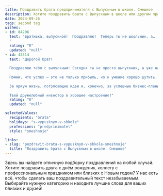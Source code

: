 ```yaml
---
title: Поздравить брата предпринимателя с Выпускным в школе. Смешное
description: Хотите поздравить брата с Выпускным в школе или другим праздником? Наш ИИ создаст незабываемое поздравление, а вы обязательно выделитесь среди других.  
date: 2024-09-26
tags: second tag
wishes:
- id: 84206
  text: "Братишка, выпускной!  Поздравляю!  Теперь ты не школьник, а…  предприниматель!  Надеюсь, твои бизнес-планы  такие же блестящие, как твой аттестат (ну, или хотя бы чуть-чуть блестящие).  Держись подальше от налоговой, а если всё же встретишься – веди себя как идеально воспитанный выпускник, то есть – вежливо, но твёрдо!  Удачи тебе, капитан бизнеса!
  "
  rating: "0"
  updated: "null"
- id: 42514
  text: "Дорогой брат!
  
  Поздравляю тебя с выпускным! Сегодня ты не просто выпускник, а уже настоящий потенциальный предприниматель! Желаю тебе в жизни таких же ярких моментов, как ценные акции на бирже, и чтобы все твои идеи взлетали так же высоко, как твои оценки на экзаменах (или, по крайней мере, чтобы взлетали в том же направлении)!
  
  Помни, что успех — это не только прибыль, но и умение хорошо шутить. Поэтому, если когда-нибудь твой бизнес попадёт в бедственное положение, просто найми хорошего комика — и дела пойдут в гору! А если потребуется вдохновение, пусть твой мозг работает так же быстро, как доставка пиццы!
  
  За яркую жизнь, потрясающие идеи и, конечно, за успешные бизнес-планы! Пусть впереди будет много возможностей, а за спиной — только хорошие воспоминания!
  
  Твой дружелюбный инвестор в хорошее настроение!"
  rating: "0"
  updated: "null"

selectedValues:
  recipients: "brata"
  holidays: "s-vypusknym-v-shkole"
  professions: "predprinimatel"
  style: "smeshnoje"

links:
- slug: "pozdravit-brata-s-vypusknym-v-shkole-smeshnoje"
  title: "Поздравить брата с Выпускным в школе. Смешное"
---
```


Здесь вы найдете отличную подборку поздравлений на любой случай.
Хотите поздравить друга с днём рождения, коллегу с профессиональным праздником или близких с Новым годом? У нас есть всё, чтобы сделать ваш поздравительный текст незабываемым. Выбирайте нужную категорию и находите лучшие слова для ваших близких и друзей!
